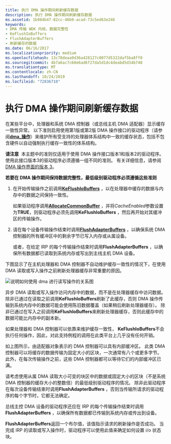 ```yaml
---
title: 执行 DMA 操作期间刷新缓存数据
description: 执行 DMA 操作期间刷新缓存数据
ms.assetid: 1b984b47-82cc-46b9-acad-73c5ed63e246
keywords:
- DMA 传输 WDK 内核，数据完整性
- KeFlushIoBuffers
- FlushAdapterBuffers
- 刷新缓存的数据
ms.date: 06/16/2017
ms.localizationpriority: medium
ms.openlocfilehash: 13c78deaa9d36a428127c0077d5322daf5ba8ff0
ms.sourcegitcommit: 4b7a6ac7c68e6ad6f27da5d1dc4deabd5d34b748
ms.translationtype: MT
ms.contentlocale: zh-CN
ms.lasthandoff: 10/24/2019
ms.locfileid: "72836710"
---
```

# <a name="flushing-cached-data-during-dma-operations"></a>执行 DMA 操作期间刷新缓存数据





在某些平台中，处理器和系统 DMA 控制器（或总线主机 DMA 适配器）显示缓存一致性异常。 以下准则启用使用第1版或第2版 DMA 操作接口的驱动程序（请参阅[**dma\_操作**](https://docs.microsoft.com/windows-hardware/drivers/ddi/wdm/ns-wdm-_dma_operations)）来维护所有受支持的处理器体系结构中一致的缓存状态，包括不包含硬件以自动强制执行缓存一致性的体系结构。

**请注意**  本主题中的准则仅适用于使用 DMA 操作接口版本1和版本2的驱动程序。 使用此接口版本3的驱动程序必须遵循一组不同的准则。 有关详细信息，请参阅[DMA 操作界面的版本 3](version-3-of-the-dma-operations-interface.md)。

 

**若要在 DMA 操作期间保持数据完整性，最低级别驱动程序必须遵循这些准则**

1.  在开始传输操作之前调用[**KeFlushIoBuffers**](https://docs.microsoft.com/windows-hardware/drivers/ddi/wdm/nf-wdm-keflushiobuffers) ，以在处理器中缓存的数据与内存中的数据之间保持一致性。

    如果驱动程序调用[**AllocateCommonBuffer**](https://docs.microsoft.com/windows-hardware/drivers/ddi/wdm/nc-wdm-pallocate_common_buffer) ，并将*CacheEnabled*参数设置为**TRUE**，则驱动程序必须先调用**KeFlushIoBuffers** ，然后再开始对其缓冲区的传输操作。

2.  请在每个设备传输操作结束时调用[**FlushAdapterBuffers**](https://docs.microsoft.com/windows-hardware/drivers/ddi/wdm/nc-wdm-pflush_adapter_buffers) ，以确保系统 DMA 控制器的所有缓冲区中的剩余字节已写入内存或从属设备。

    或者，在给定 IRP 的每个传输操作结束时调用**FlushAdapterBuffers** ，以确保所有数据都已读取到系统内存或写出到主线主机 DMA 设备。

下图显示了在主机处理器和 DMA 控制器不自动维护缓存一致性的情况下，在使用 DMA 读取或写入操作之前刷新处理器缓存非常重要的原因。

![说明如何使用 dma 进行读写操作的关系图](images/16cchdma.png)

异步 DMA 读取或写入操作访问内存中的数据，而不是在处理器缓存中访问数据。 除非已通过在读取之前调用**KeFlushIoBuffers**刷新了此缓存，否则 DMA 操作传输到系统内存中的数据可能会使用陈旧数据覆盖（如果稍后刷新处理器缓存）。 除非已通过在写入之前调用**KeFlushIoBuffers**来刷新处理器缓存，否则此缓存中的数据可能比内存中的副本新。

如果处理器和 DMA 控制器可以依靠来维护缓存一致性， **KeFlushIoBuffers**不会执行任何操作，因此，对此支持例程的调用在此类平台上几乎没有任何开销。

如上图所示，由适配器对象表示的 DMA 控制器可以具有内部缓冲区。 此类 DMA 控制器可以将缓存的数据传输为固定大小的区块，一次通常有八个或更多字节。 此外，在每次传输操作之前，这些 DMA 控制器都可以等待它们的内部缓冲区已满。

请考虑使用从属 DMA 读取大小可变的块区中的数据或固定大小的区块（不是系统 DMA 控制器的缓存大小的整数倍）的最低级别驱动程序的情况。 除非此驱动程序在每次设备传输结束时调用**FlushAdapterBuffers** ，否则当传输所请求的驱动程序的每个字节时，它都无法确定。

总线主控 DMA 设备的驱动程序还应在 IRP 的每个传输操作结束时调用**FlushAdapterBuffers** ，以确保所有数据都已传输到系统内存或传出到设备。

**FlushAdapterBuffers**返回一个布尔值，该值指示请求的刷新操作是否成功。 当完成 IRP 的读取或写入操作时，驱动程序可以使用此值来确定如何设置 i/o 状态块。

 

 




